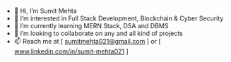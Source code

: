 

- 👋 Hi, I’m Sumit Mehta
- 👀 I’m interested in Full Stack Development, Blockchain & Cyber Security
- 🌱 I’m currently learning MERN Stack, DSA and DBMS
- 💞️ I’m looking to collaborate on any and all kind of projects
- 📫 Reach me at [ sumitmehta021@gmail.com ] or [ www.linkedin.com/in/sumit-mehta021 ]

<!---
sumitmehta021/sumitmehta021 is a ✨ special ✨ repository because its `README.md` (this file) appears on your GitHub profile.
You can click the Preview link to take a look at your changes.
--->
